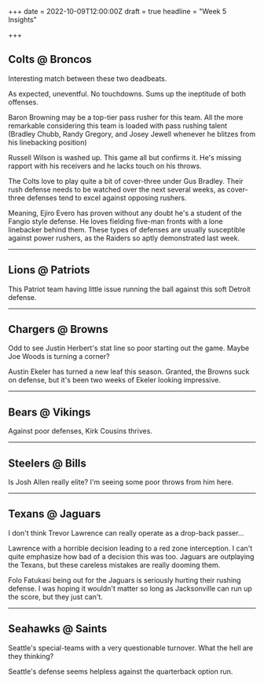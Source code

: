 +++
date = 2022-10-09T12:00:00Z
draft = true
headline = "Week 5 Insights"

+++
## Colts @ Broncos

Interesting match between these two deadbeats.

As expected, uneventful. No touchdowns. Sums up the ineptitude of both offenses.

Baron Browning may be a top-tier pass rusher for this team. All the more remarkable considering this team is loaded with pass rushing talent (Bradley Chubb, Randy Gregory, and Josey Jewell whenever he blitzes from his linebacking position)

Russell Wilson is washed up. This game all but confirms it. He's missing rapport with his receivers and he lacks touch on his throws.

The Colts love to play quite a bit of cover-three under Gus Bradley. Their rush defense needs to be watched over the next several weeks, as cover-three defenses tend to excel against opposing rushers.

Meaning, Ejiro Evero has proven without any doubt he's a student of the Fangio style defense. He loves fielding five-man fronts with a lone linebacker behind them. These types of defenses are usually susceptible against power rushers, as the Raiders so aptly demonstrated last week.

***

## Lions @ Patriots

This Patriot team having little issue running the ball against this soft Detroit defense.

***

## Chargers @ Browns

Odd to see Justin Herbert's stat line so poor starting out the game. Maybe Joe Woods is turning a corner?

Austin Ekeler has turned a new leaf this season. Granted, the Browns suck on defense, but it's been two weeks of Ekeler looking impressive.

***

## Bears @ Vikings

Against poor defenses, Kirk Cousins thrives.

***

## Steelers @ Bills

Is Josh Allen really elite? I'm seeing some poor throws from him here.

***

## Texans @ Jaguars

I don't think Trevor Lawrence can really operate as a drop-back passer...

Lawrence with a horrible decision leading to a red zone interception. I can't quite emphasize how bad of a decision this was too. Jaguars are outplaying the Texans, but these careless mistakes are really dooming them.

Folo Fatukasi being out for the Jaguars is seriously hurting their rushing defense. I was hoping it wouldn't matter so long as Jacksonville can run up the score, but they just can't.

***

## Seahawks @ Saints

Seattle's special-teams with a very questionable turnover. What the hell are they thinking?

Seattle's defense seems helpless against the quarterback option run.